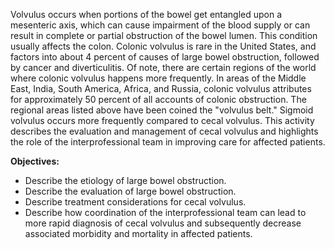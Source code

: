 Volvulus occurs when portions of the bowel get entangled upon a mesenteric axis, which can cause impairment of the blood supply or can result in complete or partial obstruction of the bowel lumen. This condition usually affects the colon. Colonic volvulus is rare in the United States, and factors into about 4 percent of causes of large bowel obstruction, followed by cancer and diverticulitis. Of note, there are certain regions of the world where colonic volvulus happens more frequently. In areas of the Middle East, India, South America, Africa, and Russia, colonic volvulus attributes for approximately 50 percent of all accounts of colonic obstruction. The regional areas listed above have been coined the "volvulus belt." Sigmoid volvulus occurs more frequently compared to cecal volvulus. This activity describes the evaluation and management of cecal volvulus and highlights the role of the interprofessional team in improving care for affected patients.

**Objectives:**
- Describe the etiology of large bowel obstruction. 
- Describe the evaluation of large bowel obstruction.
- Describe treatment considerations for cecal volvulus.
- Describe how coordination of the interprofessional team can lead to more rapid diagnosis of cecal volvulus and subsequently decrease associated morbidity and mortality in affected patients.